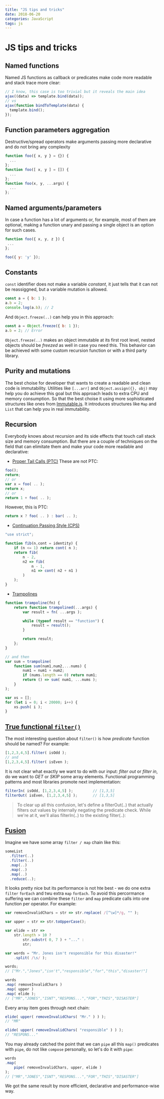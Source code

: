 ```yaml
---
title: "JS tips and tricks"
date: 2018-06-20
categories: JavaScript
tags: js
---
```


# JS tips and tricks

## Named functions
Named JS functions as callback or predicates make code more readable and stack trace more clear:
```js
// I know, this case is too trivial but it reveals the main idea 
ajax((data) => template.bind(data));
// vs
ajax(function bindToTemplate(data) {
  template.bind();
});
```

## Function parameters aggregation
Destructive/spread operators make arguments passing more declarative and do not bring any complexity
```js
function foo({ x, y } = {}) {
  ...
};
function foo([ x, y ] = []) {
  ...
};
function foo(x, y, ...args) {
  ...
};
```

## Named arguments/parameters
In case a function has a lot of arguments or, for example, most of them are optional, making a function unary and passing a single object is an option for such cases.
 ```js
 function foo({ x, y, z }) {
  ...
 };
 
 foo({ y: 'y' });
 ```
 
## Constants
`const` identifier does not make a variable *constant*, it just tells that it can not be reassiggned, but a variable mutation is allowed.
```js
const a = { b: 1 };
a.b = 2;
console.log(a.b); // 2
```
And `Object.freeze(..)` can help you in this approach:
```js
const a = Object.freeze({ b: 1 });
a.b = 2; // Error
```
`Object.freeze(..)` makes an object immutable at its first root level, nested objects should be *freezed* as well in case you need this. This behavior can be achieved with some custom recursion function or with a third party library.

## Purity and mutations
The best choise for developer that wants to create a readable and clean code is immutability. Utilities like `[...arr]` and `Object.assign({}, obj)` may help you do achieve this goal but this approach leads to extra CPU and memory consumption. So that the best choise it using more sophisticated structures like ones from [Immutable.js](https://github.com/facebook/immutable-js/issues). It introduces structures like `Map` and `List` that can help you in real immutability.

## Recursion
Everybody knows about recursion and its side effects that touch call stack size and memory consumption. But there are a couple of techniques on the field that can elimitate them and make your code more readable and declarative:
- [Proper Tail Calls (PTC)](https://github.com/getify/Functional-Light-JS/blob/master/manuscript/ch8.md/#proper-tail-calls-ptc)
These are not PTC:
```js
foo();
return;
// or
var x = foo( .. );
return x;
// or
return 1 + foo( .. );
```

However, this is PTC:

```js
return x ? foo( .. ) : bar( .. );
```

- [Continuation Passing Style (CPS)](https://github.com/getify/Functional-Light-JS/blob/master/manuscript/ch8.md/#continuation-passing-style-cps)

```js
"use strict";

function fib(n,cont = identity) {
    if (n <= 1) return cont( n );
    return fib(
        n - 2,
        n2 => fib(
            n - 1,
            n1 => cont( n2 + n1 )
        )
    );
}
```

- [Trampolines](https://github.com/getify/Functional-Light-JS/blob/master/manuscript/ch8.md/#trampolines)

```js
function trampoline(fn) {
    return function trampolined(...args) {
        var result = fn( ...args );

        while (typeof result == "function") {
            result = result();
        }

        return result;
    };
}

// and then
var sum = trampoline(
    function sum(num1,num2,...nums) {
        num1 = num1 + num2;
        if (nums.length == 0) return num1;
        return () => sum( num1, ...nums );
    }
);

var xs = [];
for (let i = 0; i < 20000; i++) {
    xs.push( i );
}
```

## [True functional `filter()`](https://github.com/getify/Functional-Light-JS/blob/master/manuscript/ch9.md/#filtering-confusion)
The most interesting question about `filter()` is how _predicate_ function should be named? For example:
```js
[1,2,3,4,5].filter( isOdd );
// and
[1,2,3,4,5].filter( isEven );
```
It is not clear what exactly we want to do with our input: _filter out_ or _filter in_, do we want to _GET_ or _SKIP_ some array elements. Functional programming patterns and most libraries promote next implementation:
```js
filterIn( isOdd, [1,2,3,4,5] );         // [1,3,5]
filterOut( isEven, [1,2,3,4,5] );       // [1,3,5]
```
> To clear up all this confusion, let's define a filterOut(..) that actually filters out values by internally negating the predicate check. While we're at it, we'll alias filterIn(..) to the existing filter(..):

## [Fusion](https://github.com/getify/Functional-Light-JS/blob/master/manuscript/ch9.md/#fusion)
Imagine we have some array `filter / map` chain like this:
```js
someList
  .filter(..)
  .filter(..)
  .map(..)
  .map(..)
  .map(..)
  .reduce(..);
```
It looks pretty nice but its performance is not hte best - we do one extra `filter` `forEach` and twu extra `map` `forEach`. To avoid this percormance suffering we can combine these `filter` and `map` predicate calls into one function per operator. For example:
```js
var removeInvalidChars = str => str.replace( /[^\w]*/g, "" );

var upper = str => str.toUpperCase();

var elide = str =>
    str.length > 10 ?
        str.substr( 0, 7 ) + "..." :
        str;

var words = "Mr. Jones isn't responsible for this disaster!"
    .split( /\s/ );

words;
// ["Mr.","Jones","isn't","responsible","for","this","disaster!"]

words
.map( removeInvalidChars )
.map( upper )
.map( elide );
// ["MR","JONES","ISNT","RESPONS...","FOR","THIS","DISASTER"]
```

Every array item goes through next chain:
```js
elide( upper( removeInvalidChars( "Mr." ) ) );
// "MR"

elide( upper( removeInvalidChars( "responsible" ) ) );
// "RESPONS..."
```

You may already catched the point that we can `pipe` all this `map()` predicates with `pipe`, do not like `compose` personally, so let's do it with `pipe`:

```js
words
.map(
    pipe( removeInvalidChars, upper, elide )
);
// ["MR","JONES","ISNT","RESPONS...","FOR","THIS","DISASTER"]
```
We got the same result by more efficient, declarative and performance-wise way.
